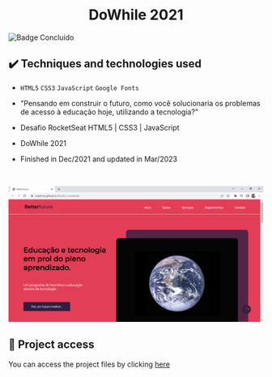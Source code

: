 <h1 align="center">DoWhile 2021</h1>
 
 ![Badge Concluído](https://camo.githubusercontent.com/459f141bd5e24c179a0e2dd49691e290ed5c5d4b4cb97767daee7cfaf6e31121/687474703a2f2f696d672e736869656c64732e696f2f7374617469632f76313f6c6162656c3d535441545553266d6573736167653d434f4e434c5549444f26636f6c6f723d475245454e267374796c653d666f722d7468652d6261646765)
 
 ## ✔️ Techniques and technologies used

- ``HTML5`` ``CSS3`` ``JavaScript`` ``Google Fonts``

- "Pensando em construir o futuro, como você solucionaria os problemas de acesso à educação hoje, utilizando a tecnologia?" 
- Desafio RocketSeat HTML5 | CSS3 | JavaScript 
- DoWhile 2021
- Finished in Dec/2021 and updated in Mar/2023

<br>

<p align="center">
 <img src="assets/betterfuture.png" width="550" alt="Image project">
</p>

## 📁 Project access
You can access the project files by clicking [here](https://github.com/Coastony/countdown)
